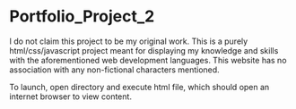 # Portfolio_Project_2
I do not claim this project to be my original work. This is a purely html/css/javascript project meant for displaying my knowledge and skills with the aforementioned web development languages. This website has no association with any non-fictional characters mentioned.

To launch, open directory and execute html file, which should open an internet browser to view content.
